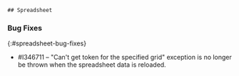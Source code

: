 	## Spreadsheet

### Bug Fixes
{:#spreadsheet-bug-fixes}

* \#I346711 – "Can't get token for the specified grid" exception is no longer be thrown when the spreadsheet data is reloaded. 
